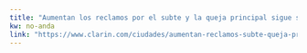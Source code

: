 ```yaml
---
title: "Aumentan los reclamos por el subte y la queja principal sigue siendo que no andan las escaleras mecánicas - 20/06/2019 - Clarín.com"
kw: no-anda
link: "https://www.clarin.com/ciudades/aumentan-reclamos-subte-queja-principal-sigue-andan-escaleras-mecanicas_0_Xjg3MDebw.html"
---
```


